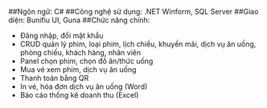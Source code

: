 ##Ngôn ngữ: C#
##Công nghệ sử dụng: .NET Winform, SQL Server
##Giao diện: Bunifiu UI, Guna
##Chức năng chính:
- Đăng nhập, đổi mật khẩu
- CRUD quản lý phim, loại phim, lịch chiếu, khuyến mãi, dịch vụ ăn uống, phòng chiếu, khách hàng, nhân viên
- Panel chọn phim, chọn đồ ăn/thức uống
- Mua vé xem phim, dịch vụ ăn uống
- Thanh toán bằng QR
- In vé, hóa đơn dịch vụ ăn uống (Word)
- Báo cáo thống kê doanh thu (Excel)
